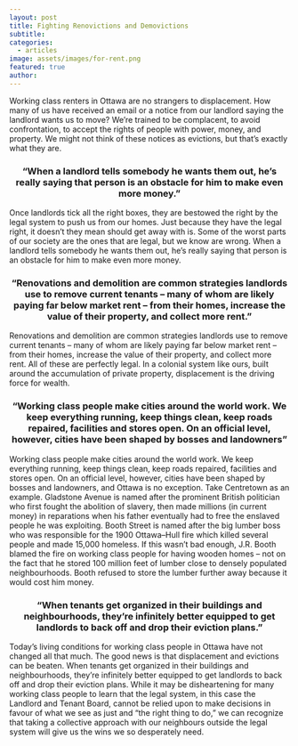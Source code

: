 ```yaml
---
layout: post
title: Fighting Renovictions and Demovictions
subtitle: 
categories:
  - articles
image: assets/images/for-rent.png
featured: true
author: 
---
```


Working class renters in Ottawa are no strangers to displacement. How many of us have received an email or a notice from our landlord saying the landlord wants us to move? We’re trained to be complacent, to avoid confrontation, to accept the rights of people with power, money, and property. We might not think of these notices as evictions, but that’s exactly what they are.

<div align="center"> <h3> “When a landlord tells somebody he wants them out, he’s really saying that person is an obstacle for him to make even more money.”  </h3> </div>

Once landlords tick all the right boxes, they are bestowed the right by the legal system to push us from our homes. Just because they have the legal right, it doesn’t they mean should get away with is. Some of the worst parts of our society are the ones that are legal, but we know are wrong. When a landlord tells somebody he wants them out, he’s really saying that person is an obstacle for him to make even more money. 

<div align="center"> <h3> “Renovations and demolition are common strategies landlords use to remove current tenants – many of whom are likely paying far below market rent – from their homes, increase the value of their property, and collect more rent.” </h3> </div>

Renovations and demolition are common strategies landlords use to remove current tenants – many of whom are likely paying far below market rent – from their homes, increase the value of their property, and collect more rent. All of these are perfectly legal. In a colonial system like ours, built around the accumulation of private property, displacement is the driving force for wealth.

<div align="center"> <h3> “Working class people make cities around the world work. We keep everything running, keep things clean, keep roads repaired, facilities and stores open. On an official level, however, cities have been shaped by bosses and landowners” </h3> </div>

Working class people make cities around the world work. We keep everything running, keep things clean, keep roads repaired, facilities and stores open. On an official level, however, cities have been shaped by bosses and landowners, and Ottawa is no exception. Take Centretown as an example. Gladstone Avenue is named after the prominent British politician who first fought the abolition of slavery, then made millions (in current money) in reparations when his father eventually had to free the enslaved people he was exploiting. Booth Street is named after the big lumber boss who was responsible for the 1900 Ottawa–Hull fire which killed several people and made 15,000 homeless. If this wasn’t bad enough, J.R. Booth blamed the fire on working class people for having wooden homes – not on the fact that he stored 100 million feet of lumber close to densely populated neighbourhoods. Booth refused to store the lumber further away because it would cost him money.

<div align="center"> <h3>“When tenants get organized in their buildings and neighbourhoods, they’re infinitely better equipped to get landlords to back off and drop their eviction plans.”</h3> </div>

Today’s living conditions for working class people in Ottawa have not changed all that much. The good news is that displacement and evictions can be beaten. When tenants get organized in their buildings and neighbourhoods, they’re infinitely better equipped to get landlords to back off and drop their eviction plans. While it may be disheartening for many working class people to learn that the legal system, in this case the Landlord and Tenant Board, cannot be relied upon to make decisions in favour of what we see as just and “the right thing to do,” we can recognize that taking a collective approach with our neighbours outside the legal system will give us the wins we so desperately need.
